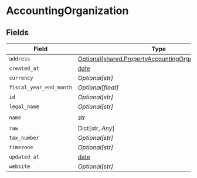 # AccountingOrganization


## Fields

| Field                                                                                                                  | Type                                                                                                                   | Required                                                                                                               | Description                                                                                                            |
| ---------------------------------------------------------------------------------------------------------------------- | ---------------------------------------------------------------------------------------------------------------------- | ---------------------------------------------------------------------------------------------------------------------- | ---------------------------------------------------------------------------------------------------------------------- |
| `address`                                                                                                              | [Optional[shared.PropertyAccountingOrganizationAddress]](../../models/shared/propertyaccountingorganizationaddress.md) | :heavy_minus_sign:                                                                                                     | N/A                                                                                                                    |
| `created_at`                                                                                                           | [date](https://docs.python.org/3/library/datetime.html#date-objects)                                                   | :heavy_minus_sign:                                                                                                     | N/A                                                                                                                    |
| `currency`                                                                                                             | *Optional[str]*                                                                                                        | :heavy_minus_sign:                                                                                                     | N/A                                                                                                                    |
| `fiscal_year_end_month`                                                                                                | *Optional[float]*                                                                                                      | :heavy_minus_sign:                                                                                                     | N/A                                                                                                                    |
| `id`                                                                                                                   | *Optional[str]*                                                                                                        | :heavy_minus_sign:                                                                                                     | N/A                                                                                                                    |
| `legal_name`                                                                                                           | *Optional[str]*                                                                                                        | :heavy_minus_sign:                                                                                                     | N/A                                                                                                                    |
| `name`                                                                                                                 | *str*                                                                                                                  | :heavy_check_mark:                                                                                                     | N/A                                                                                                                    |
| `raw`                                                                                                                  | Dict[str, *Any*]                                                                                                       | :heavy_minus_sign:                                                                                                     | N/A                                                                                                                    |
| `tax_number`                                                                                                           | *Optional[str]*                                                                                                        | :heavy_minus_sign:                                                                                                     | N/A                                                                                                                    |
| `timezone`                                                                                                             | *Optional[str]*                                                                                                        | :heavy_minus_sign:                                                                                                     | N/A                                                                                                                    |
| `updated_at`                                                                                                           | [date](https://docs.python.org/3/library/datetime.html#date-objects)                                                   | :heavy_minus_sign:                                                                                                     | N/A                                                                                                                    |
| `website`                                                                                                              | *Optional[str]*                                                                                                        | :heavy_minus_sign:                                                                                                     | N/A                                                                                                                    |